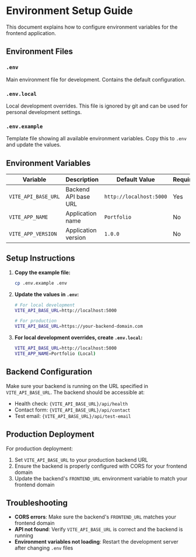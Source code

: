 # Environment Setup Guide

This document explains how to configure environment variables for the frontend application.

## Environment Files

### `.env`
Main environment file for development. Contains the default configuration.

### `.env.local`
Local development overrides. This file is ignored by git and can be used for personal development settings.

### `.env.example`
Template file showing all available environment variables. Copy this to `.env` and update the values.

## Environment Variables

| Variable | Description | Default Value | Required |
|----------|-------------|---------------|----------|
| `VITE_API_BASE_URL` | Backend API base URL | `http://localhost:5000` | Yes |
| `VITE_APP_NAME` | Application name | `Portfolio` | No |
| `VITE_APP_VERSION` | Application version | `1.0.0` | No |

## Setup Instructions

1. **Copy the example file:**
   ```bash
   cp .env.example .env
   ```

2. **Update the values in `.env`:**
   ```bash
   # For local development
   VITE_API_BASE_URL=http://localhost:5000
   
   # For production
   VITE_API_BASE_URL=https://your-backend-domain.com
   ```

3. **For local development overrides, create `.env.local`:**
   ```bash
   VITE_API_BASE_URL=http://localhost:5000
   VITE_APP_NAME=Portfolio (Local)
   ```

## Backend Configuration

Make sure your backend is running on the URL specified in `VITE_API_BASE_URL`. The backend should be accessible at:

- Health check: `{VITE_API_BASE_URL}/api/health`
- Contact form: `{VITE_API_BASE_URL}/api/contact`
- Test email: `{VITE_API_BASE_URL}/api/test-email`

## Production Deployment

For production deployment:

1. Set `VITE_API_BASE_URL` to your production backend URL
2. Ensure the backend is properly configured with CORS for your frontend domain
3. Update the backend's `FRONTEND_URL` environment variable to match your frontend domain

## Troubleshooting

- **CORS errors**: Make sure the backend's `FRONTEND_URL` matches your frontend domain
- **API not found**: Verify `VITE_API_BASE_URL` is correct and the backend is running
- **Environment variables not loading**: Restart the development server after changing `.env` files

